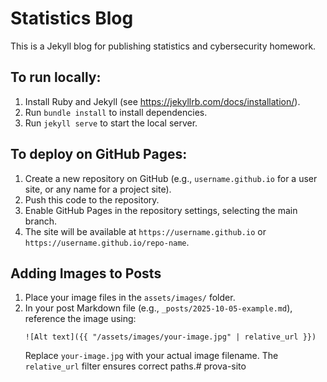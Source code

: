# Statistics Blog

This is a Jekyll blog for publishing statistics and cybersecurity homework.

## To run locally:

1. Install Ruby and Jekyll (see https://jekyllrb.com/docs/installation/).
2. Run `bundle install` to install dependencies.
3. Run `jekyll serve` to start the local server.

## To deploy on GitHub Pages:

1. Create a new repository on GitHub (e.g., `username.github.io` for a user site, or any name for a project site).
2. Push this code to the repository.
3. Enable GitHub Pages in the repository settings, selecting the main branch.
4. The site will be available at `https://username.github.io` or `https://username.github.io/repo-name`.

## Adding Images to Posts

1. Place your image files in the `assets/images/` folder.
2. In your post Markdown file (e.g., `_posts/2025-10-05-example.md`), reference the image using:
   ```
   ![Alt text]({{ "/assets/images/your-image.jpg" | relative_url }})
   ```
   Replace `your-image.jpg` with your actual image filename. The `relative_url` filter ensures correct paths.#   p r o v a - s i t o  
 